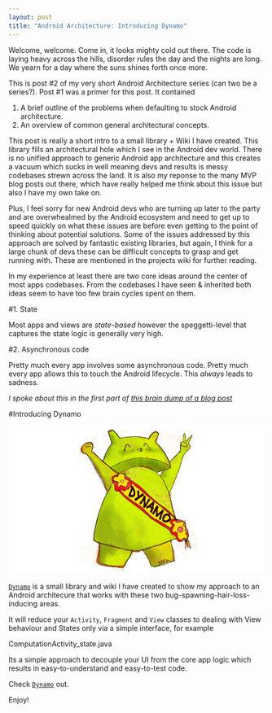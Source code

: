 ```yaml
---
layout: post
title: "Android Architecture: Introducing Dynamo"
---
```


Welcome, welcome. Come in, it looks mighty cold out there. The code is laying heavy across the hills, disorder rules the day and the nights are long. We yearn for a day where the suns shines forth once more.

This is post #2 of my very short Android Architecture series (can two be a series?). Post #1 was a primer for this post. It contained

 1. A brief outline of the problems when defaulting to stock Android architecture.
 2. An overview of common general architectural concepts. 

This post is really a short intro to a small library + Wiki I have created. This library fills an architectural hole which I see in the Android dev world. There is no unified approach to generic Android app architecture and this creates a vacuum which sucks in well meaning devs and results is messy codebases strewn across the land. It is also my reponse to the many MVP blog posts out there, which have really helped me think about this issue but also I have my own take on. 

Plus, I feel sorry for new Android devs who are turning up later to the party and are overwhealmed by the Android ecosystem and need to get up to speed quickly on what these issues are before even getting to the point of thinking about potential solutions. Some of the issues addressed by this approach are solved by fantastic existing libraries, but again, I think for a large chunk of devs these can be difficult concepts to grasp and get running with. These are mentioned in the projects wiki for further reading.

In my experience at least there are two core ideas around the center of most apps codebases. From the codebases I have seen & inherited both ideas seem to have too few brain cycles spent on them.

#1. State

Most apps and views are *state-based* however the speggetti-level that captures the state logic is generally very high.

#2. Asynchronous code

Pretty much every app involves some asynchronous code. Pretty much every app allows this to touch the Android lifecycle. This _always_ leads to sadness.

_I spoke about this in the first part of [this brain dump of a blog post](http://doridori.github.io/Android%20App%20Architecture-%20Lifecycle%20Events%20and%20Asynchronicity/)_

#Introducing Dynamo

<img src="https://github.com/doridori/doridori.github.io/blob/master/images/blog/DynamoDroid.png?raw=true" alt="dynamo droid"/>

[`Dynamo`](https://github.com/doridori/Dynamo) is a small library and wiki I have created to show my approach to an Android architecure that works with these two bug-spawning-hair-loss-inducing areas. 

It will reduce your `Activity`, `Fragment` and `View` classes to dealing with View behaviour and States only via a simple interface, for example

<div data-gist-id="1d0fb22ef6c4edee8d3c" data-gist-file="ComputationActivity_state.java">ComputationActivity_state.java</div>

Its a simple approach to decouple your UI from the core app logic which results in easy-to-understand and easy-to-test code.

Check [`Dynamo`](https://github.com/doridori/Dynamo) out. 

Enjoy!



